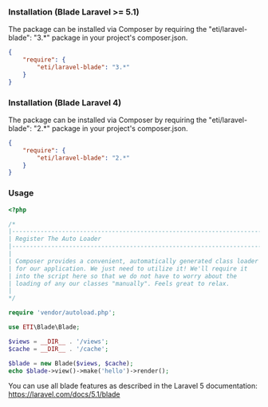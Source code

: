 ### Installation (Blade Laravel >= 5.1)
The package can be installed via Composer by requiring the "eti/laravel-blade": "3.*" package in your project's composer.json.

```json
{
	"require": {
	    "eti/laravel-blade": "3.*"
	}
}
```

### Installation (Blade Laravel 4)
The package can be installed via Composer by requiring the "eti/laravel-blade": "2.*" package in your project's composer.json.

```json
{
	"require": {
	    "eti/laravel-blade": "2.*"
	}
}
```

### Usage

```php
<?php

/*
|--------------------------------------------------------------------------
| Register The Auto Loader
|--------------------------------------------------------------------------
|
| Composer provides a convenient, automatically generated class loader
| for our application. We just need to utilize it! We'll require it
| into the script here so that we do not have to worry about the
| loading of any our classes "manually". Feels great to relax.
|
*/

require 'vendor/autoload.php';

use ETI\Blade\Blade;

$views = __DIR__ . '/views';
$cache = __DIR__ . '/cache';

$blade = new Blade($views, $cache);
echo $blade->view()->make('hello')->render();
```

You can use all blade features as described in the Laravel 5 documentation:
https://laravel.com/docs/5.1/blade